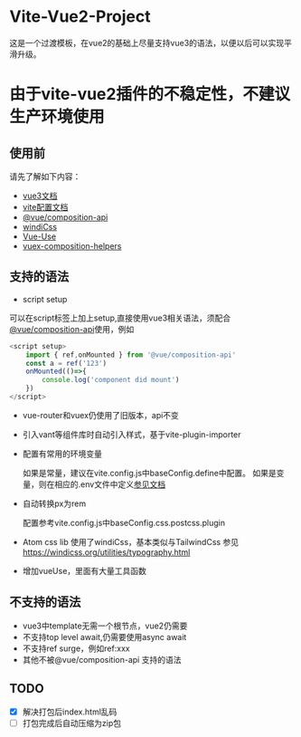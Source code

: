 # Vite-Vue2-Project
这是一个过渡模板，在vue2的基础上尽量支持vue3的语法，以便以后可以实现平滑升级。

# 由于vite-vue2插件的不稳定性，不建议生产环境使用

## 使用前
请先了解如下内容：
+ [vue3文档](https://v3.cn.vuejs.org/)
+ [vite配置文档](https://cn.vitejs.dev/config/)
+ [@vue/composition-api](https://github.com/vuejs/composition-api)
+ [windiCss]( https://windicss.org/utilities/typography.html)
+ [Vue-Use](https://vueuse.org/)
+ [vuex-composition-helpers](https://github.com/greenpress/vuex-composition-helpers)
## 支持的语法
+ script setup

可以在script标签上加上setup,直接使用vue3相关语法，须配合[@vue/composition-api](https://github.com/vuejs/composition-api)使用，例如
```javascript
<script setup>
    import { ref,onMounted } from '@vue/composition-api'
    const a = ref('123')
    onMounted(()=>{
        console.log('component did mount')
    })
</script>

```
+ vue-router和vuex仍使用了旧版本，api不变

+ 引入vant等组件库时自动引入样式，基于vite-plugin-importer

+ 配置有常用的环境变量

   如果是常量，建议在vite.config.js中baseConfig.define中配置。
   如果是变量，则在相应的.env文件中定义[参见文档](https://cn.vitejs.dev/guide/env-and-mode.html#env-files)
  
 + 自动转换px为rem

    配置参考vite.config.js中baseConfig.css.postcss.plugin
+ Atom css lib
 使用了windiCss，基本类似与TailwindCss
 参见 https://windicss.org/utilities/typography.html
+ 增加vueUse，里面有大量工具函数
## 不支持的语法

+ vue3中template无需一个根节点，vue2仍需要
+ 不支持top level await,仍需要使用async await
+ 不支持ref surge，例如ref:xxx
+ 其他不被@vue/composition-api 支持的语法

## TODO
- [x] 解决打包后index.html乱码
- [ ] 打包完成后自动压缩为zip包
